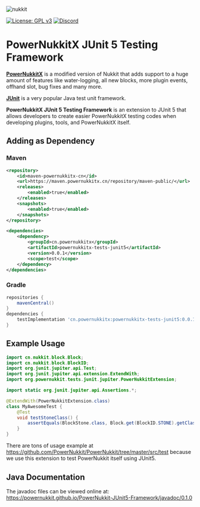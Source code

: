 ![nukkit](https://raw.githubusercontent.com/PowerNukkit/PowerNukkit/master/.github/images/banner.png)

[![License: GPL v3](https://img.shields.io/badge/License-GPL%20v3-blue.svg)](LICENSE) [![Discord](https://img.shields.io/discord/728280425255927879)](https://powernukkit.org/discord)

# PowerNukkitX JUnit 5 Testing Framework 
**[PowerNukkitX](https://powernukkit.org)** is a modified version of Nukkit that adds support to a huge amount of features like water-logging, all new blocks, more plugin events, offhand slot, bug fixes and many more.

**[JUnit](https://junit.org)** is a very popular Java test unit framework.

**PowerNukkitX JUnit 5 Testing Framework** is an extension to JUnit 5 that allows developers to create
easier PowerNukkitX testing codes when developing plugins, tools, and PowerNukkitX itself.

## Adding as Dependency
### Maven
```xml
<repository>
    <id>maven-powernukkitx-cn</id>
    <url>https://maven.powernukkitx.cn/repository/maven-public/</url>
    <releases>
        <enabled>true</enabled>
    </releases>
    <snapshots>
        <enabled>true</enabled>
    </snapshots>
</repository>

<dependencies>
    <dependency>
        <groupId>cn.powernukkitx</groupId>
        <artifactId>powernukkitx-tests-junit5</artifactId>
        <version>0.0.1</version>
        <scope>test</scope>
    </dependency>
</dependencies>
```

### Gradle
```groovy
repositories {
    mavenCentral()
}
dependencies {
    testImplementation 'cn.powernukkitx:powernukkitx-tests-junit5:0.0.1'
}
```

## Example Usage
```java
import cn.nukkit.block.Block;
import cn.nukkit.block.BlockID;
import org.junit.jupiter.api.Test;
import org.junit.jupiter.api.extension.ExtendWith;
import org.powernukkit.tests.junit.jupiter.PowerNukkitExtension;

import static org.junit.jupiter.api.Assertions.*;

@ExtendWith(PowerNukkitExtension.class)
class MyAwesomeTest {
    @Test
    void testStoneClass() {
        assertEquals(BlockStone.class, Block.get(BlockID.STONE).getClass());
    }
}
```

There are tons of usage example at https://github.com/PowerNukkit/PowerNukkit/tree/master/src/test because we use
this extension to test PowerNukkit itself using JUnit5.

## Java Documentation
The javadoc files can be viewed online at:  
https://powernukkit.github.io/PowerNukkit-JUnit5-Framework/javadoc/0.1.0
